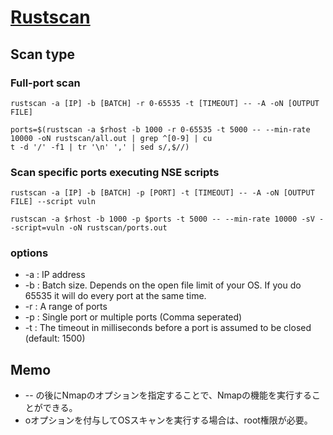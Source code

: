 # [Rustscan](https://rustscan.github.io/RustScan/)

## Scan type
### Full-port scan
```
rustscan -a [IP] -b [BATCH] -r 0-65535 -t [TIMEOUT] -- -A -oN [OUTPUT FILE]
```
```
ports=$(rustscan -a $rhost -b 1000 -r 0-65535 -t 5000 -- --min-rate 10000 -oN rustscan/all.out | grep ^[0-9] | cu
t -d '/' -f1 | tr '\n' ',' | sed s/,$//)
```

### Scan specific ports executing NSE scripts
```
rustscan -a [IP] -b [BATCH] -p [PORT] -t [TIMEOUT] -- -A -oN [OUTPUT FILE] --script vuln
```
```
rustscan -a $rhost -b 1000 -p $ports -t 5000 -- --min-rate 10000 -sV --script=vuln -oN rustscan/ports.out
```

### options
- -a : IP address
- -b : Batch size. Depends on the open file limit of your OS.  If you do 65535 it will do every port at the same time. 
- -r : A range of ports
- -p : Single port or multiple ports (Comma seperated)
- -t : The timeout in milliseconds before a port is assumed to be closed (default: 1500)

### 

## Memo
- -- の後にNmapのオプションを指定することで、Nmapの機能を実行することができる。
- oオプションを付与してOSスキャンを実行する場合は、root権限が必要。

